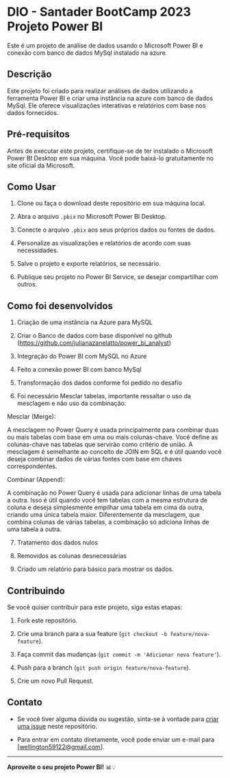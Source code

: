 # DIO - Santader BootCamp 2023 Projeto Power BI

Este é um projeto de análise de dados usando o Microsoft Power BI e conexão com banco de dados MySql instalado na azure.

## Descrição

Este projeto foi criado para realizar análises de dados utilizando a ferramenta Power BI e criar uma instância na azure com banco de dados MySql. Ele oferece visualizações interativas e relatórios com base nos dados fornecidos.

## Pré-requisitos

Antes de executar este projeto, certifique-se de ter instalado o Microsoft Power BI Desktop em sua máquina. Você pode baixá-lo gratuitamente no site oficial da Microsoft.

## Como Usar

1. Clone ou faça o download deste repositório em sua máquina local.

2. Abra o arquivo `.pbix` no Microsoft Power BI Desktop.

3. Conecte o arquivo `.pbix` aos seus próprios dados ou fontes de dados.

4. Personalize as visualizações e relatórios de acordo com suas necessidades.

5. Salve o projeto e exporte relatórios, se necessário.

6. Publique seu projeto no Power BI Service, se desejar compartilhar com outros.

## Como foi desenvolvidos

1. Criação de uma instância na Azure para MySQL

2. Criar o Banco de dados com base disponível no github (https://github.com/julianazanelatto/power_bi_analyst)

3. Integração do Power BI com MySQL no Azure

4. Feito a conexão power BI com banco MySql

5. Transformação dos dados conforme foi pedido no desafio

6. Foi necessário Mesclar tabelas, importante ressaltar o uso da mesclagem e não uso da combinação:

Mesclar (Merge):

A mesclagem no Power Query é usada principalmente para combinar duas ou mais tabelas com base em uma ou mais colunas-chave.
Você define as colunas-chave nas tabelas que servirão como critério de união.
A mesclagem é semelhante ao conceito de JOIN em SQL e é útil quando você deseja combinar dados de várias fontes com base em chaves correspondentes.

Combinar (Append):

A combinação no Power Query é usada para adicionar linhas de uma tabela a outra.
Isso é útil quando você tem tabelas com a mesma estrutura de coluna e deseja simplesmente empilhar uma tabela em cima da outra, criando uma única tabela maior.
Diferentemente da mesclagem, que combina colunas de várias tabelas, a combinação só adiciona linhas de uma tabela a outra.

7. Tratamento dos dados nulos

8. Removidos as colunas desnecessárias

9. Criado um relatório para básico para mostrar os dados.

## Contribuindo

Se você quiser contribuir para este projeto, siga estas etapas:

1. Fork este repositório.

2. Crie uma branch para a sua feature (`git checkout -b feature/nova-feature`).

3. Faça commit das mudanças (`git commit -m 'Adicionar nova feature'`).

4. Push para a branch (`git push origin feature/nova-feature`).

5. Crie um novo Pull Request.

## Contato

- Se você tiver alguma dúvida ou sugestão, sinta-se à vontade para [criar uma issue](https://github.com/wellingtondoc/desafio_dio_powerbi/issues) neste repositório.

- Para entrar em contato diretamente, você pode enviar um e-mail para [wellington59122@gmail.com].

---

**Aproveite o seu projeto Power BI!** 📊💡